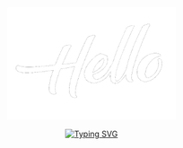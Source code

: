 <div align="center">
  <div>
    <img src="Imgs/hellooo.gif" width="300" height="200" alt="missing GIF"/> 
  
         
    
    
 </div>
  
  <a href="https://git.io/typing-svg"><img src="https://readme-typing-svg.demolab.com?font=Segoe+Print&color=FFFFFF&duration=2500&pause=100&center=true&multiline=true&repeat=false&width=435&height=200&lines=+Hey...;I'm+Mahmoud;A Software+developer;Welcome+to+my++mind+palace" alt="Typing SVG" /></a>
  
  
</div>

